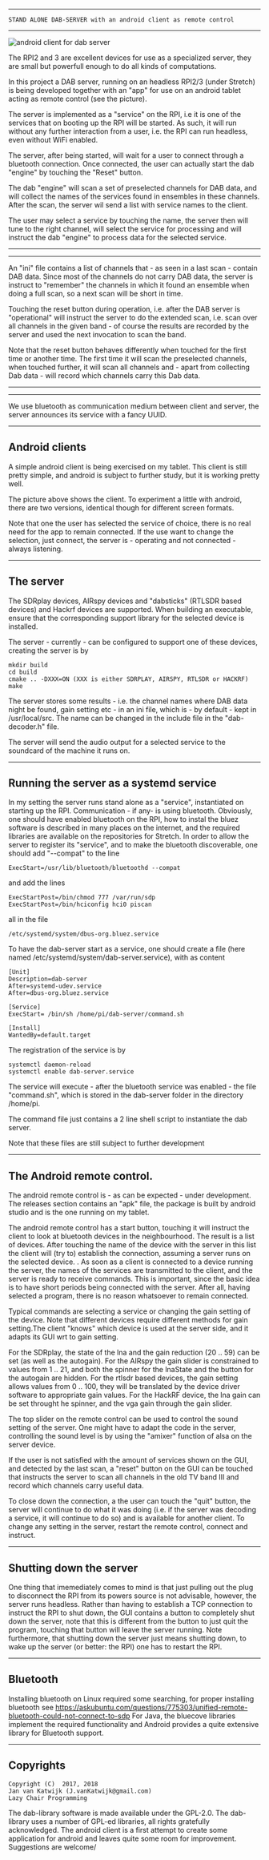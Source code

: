 -----------------------------------------------------------------------
	STAND ALONE DAB-SERVER with an android client as remote control
---------------------------------------------------------------------

![android client for dab server](/android-client.png?raw=true)

The RPI2 and 3 are excellent devices for use as a specialized
server, they are small but powerfull enough to do all kinds of 
computations.

In this project a DAB server, running on an headless RPI2/3 (under
Stretch) is being developed together with an "app" for use on an android tablet
acting as remote control (see the picture).

The server is implemented as a "service" on the RPI, i.e it is
one of the services that on booting up the RPI will be started.
As such, it will run without any further
interaction from a user, i.e. the RPI can run headless, even without WiFi enabled.

The server, after being started, will wait for a user to connect through
a bluetooth connection. Once connected, the user can actually
start the dab "engine" by touching the "Reset" button.

The dab "engine" will scan a set of preselected channels for
DAB data, and will collect the names of the services found in ensembles
in these channels.
After the scan, the server wil send a list with service names
to the client.

The user may select a service by touching the name,
the server then will tune to
the right channel, will select the service for processing and will
instruct the dab "engine"
to process data for the selected service.

---------------------------------------------------------------------------
---------------------------------------------------------------------------

An "ini" file contains a list of channels that - as seen in a last scan -
contain DAB data. Since most of the channels do not carry DAB data, the
server is  instruct to "remember" the channels in which it found an ensemble
when doing a full scan, so a next scan will be short in time.

Touching the reset button during operation, i.e. after the DAB server
is "operational"  will instruct the server to do the extended scan,
i.e. scan over all channels in the given band - of course the results are
recorded by the server and used the next invocation
to scan the band.

Note that the reset button behaves differently when touched for the first time
or another time. The first time it will scan the preselected channels,
when touched further, it will scan all channels and - apart from
collecting Dab data - will record which channels carry this Dab data.

---------------------------------------------------------------------------
---------------------------------------------------------------------------

We use bluetooth as communication medium between
client and server, the server announces its service with a fancy UUID.

-----------------------------------------------------------------------------
Android clients
-----------------------------------------------------------------------------

A simple android client is being exercised on my tablet.
This client is still pretty simple, and android is subject
to further study, but it is working pretty well.

The picture above shows the client. 
To experiment a little with android, there are two versions, identical
though for different screen formats.

Note that one the user has selected the service of choice, there is
no real need for the app to remain connected.
If the use want to change the selection, just connect, the server
is - operating and not connected - always listening.


---------------------------------------------------------------------
The server
---------------------------------------------------------------------

The SDRplay devices, AIRspy devices and "dabsticks" (RTLSDR based devices)
and  Hackrf devices are supported.
When building an executable, ensure that the corresponding
support library for the selected device is installed.

The server - currently - can be configured to support one of
these devices, creating the server is by

	mkdir build
	cd build
	cmake .. -DXXX=ON (XXX is either SDRPLAY, AIRSPY, RTLSDR or HACKRF)
	make
	
The server stores some results - i.e. the channel names where DAB
data night be found, gain setting etc - in an ini file, which
is - by default - kept in /usr/local/src. The name can be changed
in the include file in the "dab-decoder.h" file.

The server will send the audio output for a selected service
to the soundcard of the machine it runs on.

----------------------------------------------------------------------
Running the server as a systemd service
----------------------------------------------------------------------

In my setting the server runs stand alone as a "service", instantiated
on starting up the RPI. Communication - if any- is using bluetooth. 
Obviously, one should have enabled bluetooth on the RPI,
how to instal the bluez software is described in many places
on the internet, and the required libraries are available on the repositories for Stretch.
In order to allow the server to register its "service", and to make the bluetooth 
discoverable, one should add "--compat" to the line

	ExecStart=/usr/lib/bluetooth/bluetoothd --compat

and add the lines

	ExecStartPost=/bin/chmod 777 /var/run/sdp
	ExecStartPost=/bin/hciconfig hci0 piscan

all in the file

	/etc/systemd/system/dbus-org.bluez.service

To have the dab-server start as a service, one should create a
file (here named /etc/systemd/system/dab-server.service), with as content

	[Unit]
	Description=dab-server
	After=systemd-udev.service
	After=dbus-org.bluez.service
	
	[Service]
	ExecStart= /bin/sh /home/pi/dab-server/command.sh
	
	[Install]
	WantedBy=default.target

The registration of the service is by

	systemctl daemon-reload
	systemctl enable dab-server.service


The service will execute - after the bluetooth service was enabled -
the file "command.sh", which is stored in the dab-server folder
in the directory /home/pi.

The command file just contains a 2 line shell script to instantiate
the dab server.


Note that these files are still subject to further development

----------------------------------------------------------------------
The Android remote control.
-----------------------------------------------------------------------

The android remote control is - as can be expected - under development. The releases
section contains an "apk" file, the package is built by android studio and
is the one running on my tablet.

The android remote control has a start button, touching it will instruct the client
to look at bluetooth devices in the neighbourhood. The result is a list
of devices. After touching the name of the device with the server in this list
the client will (try to) establish the connection, assuming a
server runs on the selected device.
.
As soon as a client is connected to a device running the server,
the names of the services are
transmitted to the client, and the server is ready to receive commands.
This is important, since the basic idea is to have short  periods being connected
with the server. After all, having selected a program, there is no reason whatsoever
to remain connected.

Typical commands are selecting a service or changing the
gain setting of the device. Note that different devices require
different methods for gain setting.The client "knows" which device
is used at the server side, and it adapts its GUI wrt to gain setting.

For the SDRplay, the state of the lna and the gain reduction (20 .. 59)
can be set (as well as the autogain).  For the AIRspy the
gain slider is constrained to values from 1 .. 21, and both the spinner
for the lnaState and the button for the autogain are hidden.
For the rtlsdr based devices, the gain setting allows values from
0 .. 100, they will be translated by the device driver software
to appropriate gain values. For the HackRF device, the lna gain can be set
throught he spinner, and the vga gain through the gain slider.

The top slider on the remote control can be used to control the sound setting of the server.
One might have to adapt the code in the server, controlling the sound level
is by using the "amixer" function of alsa on the server device.

If the user is not satisfied with the amount of services shown on the GUI,
and detected by the last scan, a "reset" button on the GUI can be touched that
instructs the server to scan all channels in the old TV band III
and record which channels carry useful data.

To close down the connection, a the user can touch the "quit" button, the server
will continue to do what it was doing (i.e. if the server was decoding a service, it
will continue to do so) and is available for another client.
To change any setting in the server, restart the remote control, connect and instruct.

---------------------------------------------------------------------------
Shutting down the server
----------------------------------------------------------------------------

One thing that imemediately comes to mind is that just pulling out the plug
to disconnect the RPI from its powers source is not advisable, however,
the server runs headless.
Rather than having to establish a TCP connection to instruct the RPI to shut down,
the GUI contains a button to completely shut down the server,
note that this is different from the button to just quit the program,
touching that button will leave the server running.
Note furthermore, that shutting down the server just means shutting down, to
wake up the server (or better: the RPI) one has to restart the RPI.

----------------------------------------------------------------------------
Bluetooth
-------------------------------------------------------------------------------

Installing bluetooth on Linux required some searching, for proper installing bluetooth see 
	https://askubuntu.com/questions/775303/unified-remote-bluetooth-could-not-connect-to-sdp
For Java, the bluecove libraries implement the required functionality and
Android provides a quite extensive library for Bluetooth support.


-------------------------------------------------------------------------
Copyrights
-------------------------------------------------------------------------
	
	Copyright (C)  2017, 2018
	Jan van Katwijk (J.vanKatwijk@gmail.com)
	Lazy Chair Programming

The dab-library software is made available under the GPL-2.0. The dab-library uses a number of GPL-ed libraries, all
rights gratefully acknowledged. The android client is a first attempt to create some application for android
and leaves quite some room for improvement. Suggestions are welcome/




